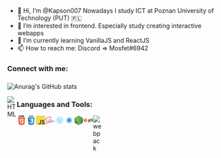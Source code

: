 - 👋 Hi, I’m @Kapson007 Nowadays I study ICT at Poznan University of Technology (PUT) 🇵🇱
- 👀 I’m interested in frontend. Especially study creating interactive webapps
- 🌱 I’m currently learning VanillaJS and ReactJS
- 📫 How to reach me: Discord => Mosfet#6942 


### Connect with me:
[discord]: https://discordapp.com/users/Mosfet#6942


###


![Anurag's GitHub stats](https://github-readme-stats.vercel.app/api?username=Kapson007&show_icons=true&theme=tokyonight)




[<img align="left" color="blue" alt="HTML" width="22px" src="https://www.freepnglogos.com/uploads/discord-logo-png/concours-discord-cartes-voeux-fortnite-france-6.png"/>][discord]




### Languages and Tools:

<img align="left" color="blue" alt="HTML" width="22px" src="https://raw.githubusercontent.com/github/explore/80688e429a7d4ef2fca1e82350fe8e3517d3494d/topics/html/html.png" />

<img align="left" color="blue" alt="CSS" width="22px" src="https://raw.githubusercontent.com/github/explore/80688e429a7d4ef2fca1e82350fe8e3517d3494d/topics/css/css.png" />

<img align="left" color="blue" alt="JavaScript" width="22px" src="https://raw.githubusercontent.com/github/explore/80688e429a7d4ef2fca1e82350fe8e3517d3494d/topics/javascript/javascript.png" />

<img align="left" color="blue" alt="SASS" width="22px" src="https://raw.githubusercontent.com/github/explore/80688e429a7d4ef2fca1e82350fe8e3517d3494d/topics/sass/sass.png" />

<img align="left" color="blue" alt="React" width="22px" src="https://raw.githubusercontent.com/github/explore/80688e429a7d4ef2fca1e82350fe8e3517d3494d/topics/react/react.png" />

<img align="left" color="blue" alt="webpack" width="22px" src="https://raw.githubusercontent.com/github/explore/80688e429a7d4ef2fca1e82350fe8e3517d3494d/topics/webpack/webpack.png" />


<img align="left" color="blue" alt="node" width="22px" src="https://raw.githubusercontent.com/github/explore/80688e429a7d4ef2fca1e82350fe8e3517d3494d/topics/nodejs/nodejs.png" />


<img align="left" color="blue" alt="webpack" width="22px" src="https://raw.githubusercontent.com/github/explore/80688e429a7d4ef2fca1e82350fe8e3517d3494d/topics/git/git.png" />

<img align="left" color="blue" alt="webpack" width="22px" src="https://github.githubassets.com/images/modules/logos_page/GitHub-Mark.png" />



<!---
Kapson007/Kapson007 is a ✨ special ✨ repository because its `README.md` (this file) appears on your GitHub profile.
You can click the Preview link to take a look at your changes.
--->
